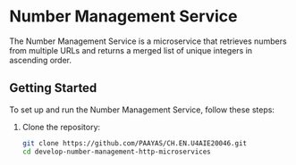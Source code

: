 # Number Management Service

The Number Management Service is a microservice that retrieves numbers from multiple URLs and returns a merged list of unique integers in ascending order.

## Getting Started

To set up and run the Number Management Service, follow these steps:

1. Clone the repository:

   ```bash
   git clone https://github.com/PAAYAS/CH.EN.U4AIE20046.git
   cd develop-number-management-http-microservices
